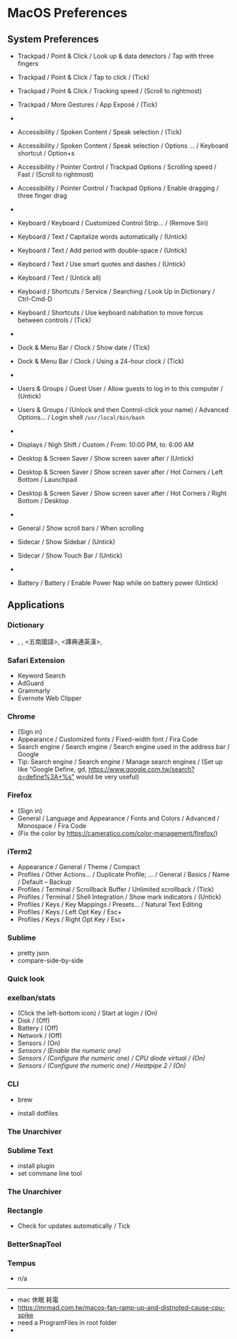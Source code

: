 # MacOS Preferences

## System Preferences

- Trackpad / Point & Click / Look up & data detectors / Tap with three fingers

- Trackpad / Point & Click / Tap to click / (Tick)

- Trackpad / Point & Click / Tracking speed / (Scroll to rightmost)

- Trackpad / More Gestures / App Exposé / (Tick)

- 

- Accessibility / Spoken Content / Speak selection / (Tick)

- Accessibility / Spoken Content / Speak selection / Options ... / Keyboard shortcut / Option+s

- Accessibility / Pointer Control / Trackpad Options / Scrolling speed / Fast / (Scroll to rightmost)

- Accessibility / Pointer Control / Trackpad Options / Enable dragging / three finger drag

- 

- Keyboard / Keyboard / Customized Control Strip... / (Remove Siri)

- Keyboard / Text / Capitalize words automatically / (Untick)

- Keyboard / Text / Add period with double-space  / (Untick)

- Keyboard / Text / Use smart quotes and dashes / (Untick)

- Keyboard / Text / (Untick all)

- Keyboard / Shortcuts / Service / Searching / Look Up in Dictionary / Ctrl-Cmd-D

- Keyboard / Shortcuts / Use keyboard nabihation to move forcus between controls / (Tick)

- 

- Dock & Menu Bar / Clock / Show date / (Tick)

- Dock & Menu Bar / Clock / Using a 24-hour clock / (Tick)

- 

- Users & Groups / Guest User / Allow guests to log in to this computer / (Untick)

- Users & Groups / (Unlock and then Control-click your name) / Advanced Options... / Login shell `/usr/local/bin/bash`

- 

- Displays / Nigh Shift / Custom / From: 10:00 PM, to: 6:00 AM

- Desktop & Screen Saver / Show screen saver after / (Untick)

- Desktop & Screen Saver / Show screen saver after / Hot Corners / Left Bottom / Launchpad

- Desktop & Screen Saver / Show screen saver after / Hot Corners / Right Bottom / Desktop

- 

- General / Show scroll bars / When scrolling

- Sidecar / Show Sidebar / (Untick)

- Sidecar / Show Touch Bar / (Untick)
- 
- Battery / Battery / Enable Power Nap while on battery power (Untick)

## Applications

### Dictionary

- <American Dictionary>, <American Thesaurus>, <五南國語>, <譯典通英漢>, <Apple Dictionary>

### Safari Extension

* Keyword Search
* AdGuard
* Grammarly
* Evernote Web Clipper

### Chrome

- (Sign in)
- Appearance / Customized fonts / Fixed-width font / Fira Code
- Search engine / Search engine / Search engine used in the address bar / Google
- Tip: Search engine / Search engine / Manage search engines / (Set up like “Google Define, gd, https://www.google.com.tw/search?q=define%3A+%s” would be very useful)

### Firefox

- (Sign in)
- General / Language and Appearance / Fonts and Colors / Advanced / Monospace / Fira Code
- (Fix the color by https://cameratico.com/color-management/firefox/)

### iTerm2

- Appearance / General / Theme / Compact
- Profiles / Other Actions... / Duplicate Profile; ... / General / Basics / Name / Default – Backup
- Profiles / Terminal / Scrollback Buffer / Unlimited scrollback / (Tick)
- Profiles / Terminal / Shell Integration / Show mark indicators / (Untick)
- Profiles / Keys / Key Mappings / Presets... / Natural Text Editing
- Profiles / Keys / Left Opt Key / Esc+
- Profiles / Keys / Right Opt Key / Esc+

### Sublime

* pretty json
* compare-side-by-side

### Quick look



### exelban/stats

- (Click the left-bottom icon) / Start at login / (On)
- Disk / (Off)
- Battery / (Off)
- Network / (Off)
- Sensors / (On)
- *Sensors / (Enable the numeric one)*
- *Sensors / (Configure the numeric one) / CPU diode virtual / (On)*
- *Sensors / (Configure the numeric one) / Heatpipe 2 / (On)*

### CLI

* brew

* install dotfiles

  

### The Unarchiver

### Sublime Text

- install plugin
- set commane line tool

### The Unarchiver

### Rectangle

- Check for updates automatically / Tick

### BetterSnapTool

### Tempus

- n/a

---



* mac 休眠 耗電
* https://mrmad.com.tw/macos-fan-ramp-up-and-distnoted-cause-cpu-spike
* need a ProgramFiles in root folder
* 